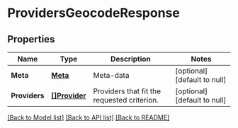 # ProvidersGeocodeResponse

## Properties
Name | Type | Description | Notes
------------ | ------------- | ------------- | -------------
**Meta** | [**Meta**](Meta.md) | Meta-data | [optional] [default to null]
**Providers** | [**[]Provider**](Provider.md) | Providers that fit the requested criterion. | [optional] [default to null]

[[Back to Model list]](../README.md#documentation-for-models) [[Back to API list]](../README.md#documentation-for-api-endpoints) [[Back to README]](../README.md)


